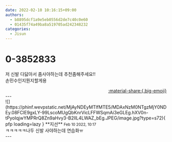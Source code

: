 ```yaml
---
date: 2022-02-10 10:16:15+09:00
authors:
  - b8895dcf1a9e5eb0556d2de7c40c0e60
  - 01435f74a49ba8a519705ad242348232
categories:
  - Jisun
---
```


# 0-3852833

<div class="post-container" markdown="1">
<div class="content-container md-sidebar__scrollwrap" markdown="1">

저 신발 다닳아서 좀사야하는데 추천좀해주세요!!<br>손민수인지뭔지할게용

</div>
</div>

<div style="text-align: right;" markdown="1">
<a href="https://weverse.io/fromis9/fanpost/0-3852833" style="text-align: right;">:material-share:{.big-emoji}</a>
</div>
---

<div class="comments-container md-sidebar__scrollwrap" markdown="1">
<div class="comment" markdown="1">
<div class='id-container' markdown="1">
![](https://phinf.wevpstatic.net/MjAyNDEyMTlfMTE5/MDAxNzM0NTgzMjY0NDEy.08FClE9gxLY-99LscoMUgQbKnrVicLFFWSqmAi3eGLEg.hXV0n-tPyoIqjwYMPRrQ8Zn9aHvy3-B2llL4LWAZ_bEg.JPEG/image.jpg?type=s72){ pfp loading=lazy }
**<span class="artist">지선</span>** <small>Feb 10 2022, 10:17</small><br>
</div>
<div class='comment-body' markdown="1">
ㅋㅋㅋㅋㅋ나두 신발 사야하는데 연습화ㅠ
</div>
</div>
</div>
---
